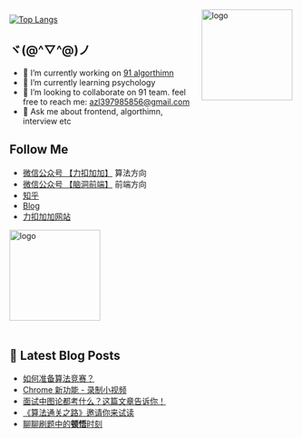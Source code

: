 <img src="https://github-readme-stats.vercel.app/api?username=azl397985856&show_icons=true" alt="logo" height="160" align="right" style="margin: 5px; margin-bottom: 20px;" />

[![Top Langs](https://github-readme-stats.vercel.app/api/top-langs/?username=azl397985856)](https://github.com/azl397985856/leetcode)

## ヾ(@^▽^@)ノ

- 🔭 I’m currently working on  [91 algorthimn](https://lucifer.ren/blog/2020/10/19/91-algo-2/)
- 🌱 I’m currently learning psychology
- 👯 I’m looking to collaborate on 91 team. feel free to reach me: azl397985856@gmail.com
- 💬 Ask me about frontend, algorthimn, interview etc

##  Follow Me

- [微信公众号 【力扣加加】](https://tva1.sinaimg.cn/large/007S8ZIlly1gfcuzagjalj30p00dwabs.jpg) 算法方向
- [微信公众号 【脑洞前端】](https://tva1.sinaimg.cn/large/007S8ZIlly1gfxro1x125j30oz0dw43s.jpg) 前端方向
- [知乎](https://www.zhihu.com/people/lu-xiao-13-70)
- [Blog](https://lucifer.ren/blog/)
- [力扣加加网站](http://leetcode-solution.cn/) 

<img src="https://github-profile-trophy.vercel.app/?username=azl397985856&theme=flat&column=7" alt="logo" height="160" align="center" style="margin: auto; margin-bottom: 20px;" />

## 📕 Latest Blog Posts

<!-- BLOG-POST-LIST:START -->
- [如何准备算法竞赛？](https://lucifer.ren/blog/2021/11/17/cses/)
- [Chrome 新功能 - 录制小视频](https://lucifer.ren/blog/2021/11/10/chrome-recorder/)
- [面试中图论都考什么？这篇文章告诉你！](https://lucifer.ren/blog/2021/11/09/grapth/)
- [《算法通关之路》邀请你来试读](https://lucifer.ren/blog/2021/10/24/new-book/)
- [聊聊刷题中的**顿悟**时刻](https://lucifer.ren/blog/2021/10/16/algo-fakers/)
<!-- BLOG-POST-LIST:END -->


